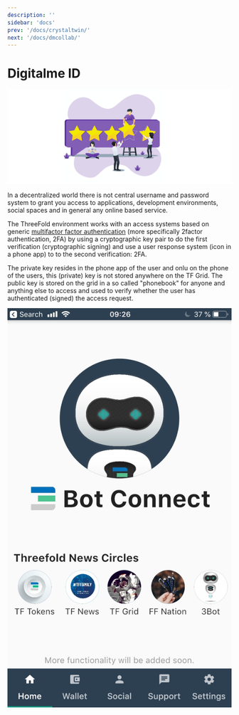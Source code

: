 ```yaml
---
description: ''
sidebar: 'docs'
prev: '/docs/crystaltwin/'
next: '/docs/dmcollab/'
---
```




# Digitalme ID

![](./img/identity.png)


In a decentralized world there is not central username and password system to grant you access to applications, development environments, social spaces and in general any online based service.

The ThreeFold environment works with an access systems based on generic [multifactor factor authentication](https://en.wikipedia.org/wiki/Multi-factor_authentication) (more specifically 2factor authentication, 2FA) by using a cryptographic key pair to do the first verification (cryptographic signing) and use a user response system (icon in a phone app) to to the second verification:  2FA.

The private key resides in the phone app of the user and onlu on the phone of the users, this (private) key is not stored anywhere on the TF Grid.  The public key is stored on the grid in a so called "phonebook" for anyone and anything else to access and used to verify whether the user has authenticated (signed) the access request.

![](./img/decentralised_2fa_login.png)
